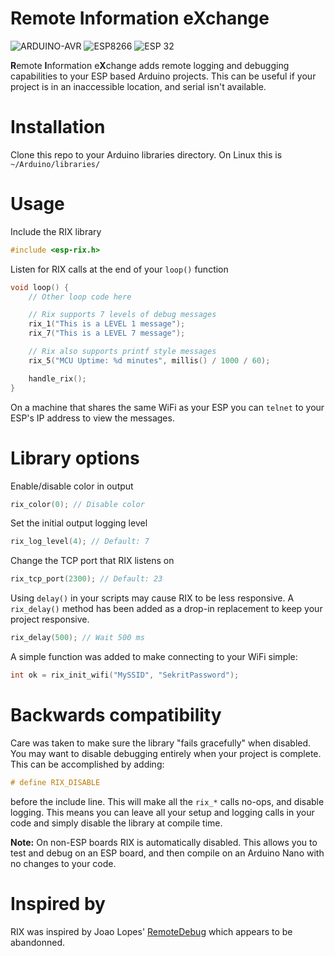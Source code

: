 # Remote Information eXchange

<!-- 
Icons from: https://shields.io/ 

https://img.shields.io/badge/ESP-32-success
https://img.shields.io/badge/ESP-8266-success
https://img.shields.io/badge/Arduino-AVR-success?logo=arduino&logoWidth=18
-->
![ARDUINO-AVR](https://user-images.githubusercontent.com/3429760/220426704-0a102a4f-f661-4fa8-a3cc-b37af02a35d4.svg)
![ESP8266](https://user-images.githubusercontent.com/3429760/220426614-77c8aa30-325e-4e14-8bb9-94daf03f68fc.svg)
![ESP 32](https://user-images.githubusercontent.com/3429760/220428060-b08bb5ee-3a5c-4061-97ab-2c8977045aa2.svg)

**R**emote **I**nformation e**X**change adds remote logging and debugging
capabilities to your ESP based Arduino projects. This can be useful if
your project is in an inaccessible location, and serial isn't available.

# Installation

Clone this repo to your Arduino libraries directory. On Linux this is
`~/Arduino/libraries/`

# Usage

Include the RIX library

```C
#include <esp-rix.h>
```

Listen for RIX calls at the end of your `loop()` function

```C
void loop() {
	// Other loop code here

	// Rix supports 7 levels of debug messages
	rix_1("This is a LEVEL 1 message");
	rix_7("This is a LEVEL 7 message");

	// Rix also supports printf style messages
	rix_5("MCU Uptime: %d minutes", millis() / 1000 / 60);

	handle_rix();
}
```

On a machine that shares the same WiFi as your ESP you can `telnet` to your
ESP's IP address to view the messages.

# Library options

Enable/disable color in output

```C
rix_color(0); // Disable color
```

Set the initial output logging level

```C
rix_log_level(4); // Default: 7
```

Change the TCP port that RIX listens on

```C
rix_tcp_port(2300); // Default: 23
```

Using `delay()` in your scripts may cause RIX to be less responsive. A
`rix_delay()` method has been added as a drop-in replacement to keep your
project responsive.

```C
rix_delay(500); // Wait 500 ms
```

A simple function was added to make connecting to your WiFi simple:

```C
int ok = rix_init_wifi("MySSID", "SekritPassword");
```

# Backwards compatibility

Care was taken to make sure the library "fails gracefully" when disabled. You
may want to disable debugging entirely when your project is complete. This can
be accomplished by adding:

```C
# define RIX_DISABLE
```

before the include line. This will make all the `rix_*` calls no-ops, and
disable logging. This means you can leave all your setup and logging calls in
your code and simply disable the library at compile time.

**Note:** On non-ESP boards RIX is automatically disabled. This allows you to
test and debug on an ESP board, and then compile on an Arduino Nano with no
changes to your code.

# Inspired by

RIX was inspired by Joao Lopes' [RemoteDebug](https://github.com/JoaoLopesF/RemoteDebug)
which appears to be abandonned.
